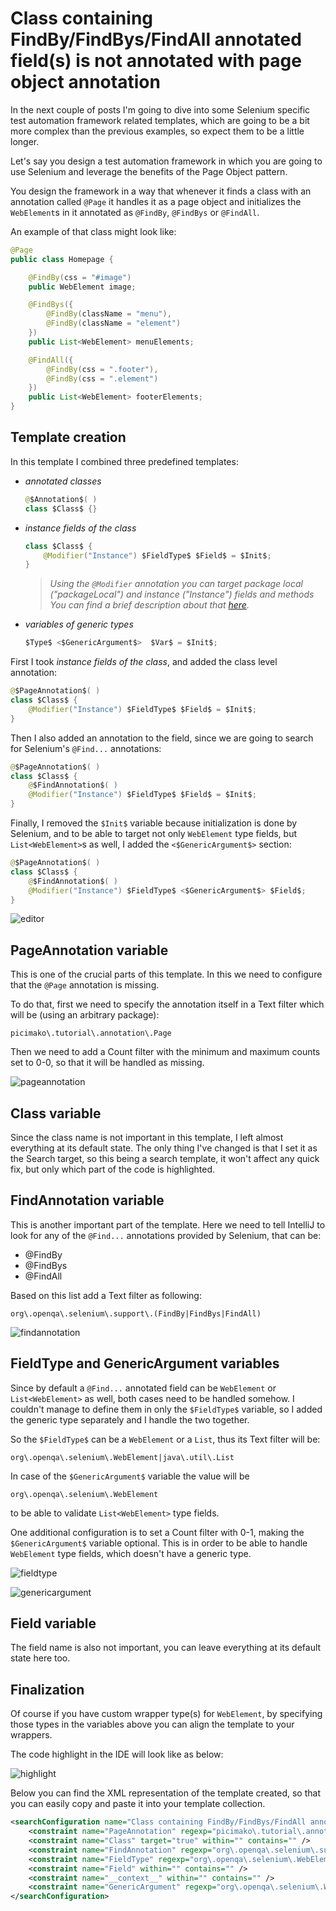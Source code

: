 # Class containing FindBy/FindBys/FindAll annotated field(s) is not annotated with page object annotation
In the next couple of posts I'm going to dive into some Selenium specific test automation framework related templates, which are going to be a bit more complex than the previous examples, so expect them to be a little longer.

Let's say you design a test automation framework in which you are going to use Selenium and leverage the benefits of the Page Object pattern.

You design the framework in a way that whenever it finds a class with an annotation called `@Page` it handles it as a page object and initializes the `WebElement`s in it annotated
as `@FindBy`, `@FindBys` or `@FindAll`.

An example of that class might look like:

```java
@Page
public class Homepage {

    @FindBy(css = "#image")
    public WebElement image;

    @FindBys({
        @FindBy(className = "menu"),
        @FindBy(className = "element")
    })
    public List<WebElement> menuElements;

    @FindAll({
        @FindBy(css = ".footer"),
        @FindBy(css = ".element")
    })
    public List<WebElement> footerElements;
}
```

## Template creation
In this template I combined three predefined templates:

- *annotated classes*
    ```java
    @$Annotation$( )
    class $Class$ {}
    ```
- *instance fields of the class*
    ```java
    class $Class$ {
        @Modifier("Instance") $FieldType$ $Field$ = $Init$;
    }
    ```
    > *Using the `@Modifier` annotation you can target package local ("packageLocal") and instance ("Instance") fields and methods
    You can find a brief description about that [here](https://www.jetbrains.com/help/idea/structural-search-and-replace-examples.html).* 
- *variables of generic types*
    ```java
    $Type$ <$GenericArgument$>  $Var$ = $Init$;
    ```

First I took *instance fields of the class*, and added the class level annotation:

```java
@$PageAnnotation$( )
class $Class$ {
    @Modifier("Instance") $FieldType$ $Field$ = $Init$;
}
```

Then I also added an annotation to the field, since we are going to search for Selenium's `@Find...` annotations:

```java
@$PageAnnotation$( )
class $Class$ {
    @$FindAnnotation$( )
    @Modifier("Instance") $FieldType$ $Field$ = $Init$;
}
```

Finally, I removed the `$Init$` variable because initialization is done by Selenium,
and to be able to target not only `WebElement` type fields, but `List<WebElement>`s as well, I added the `<$GenericArgument$>` section:

```java
@$PageAnnotation$( )
class $Class$ {
    @$FindAnnotation$( )
    @Modifier("Instance") $FieldType$ <$GenericArgument$> $Field$;
}
```

![editor](images/14-Class-containing-FindBy-FindBys-FindAll-annotated-field(s)-is-not-annotated-with-X-annotation_Editor.PNG)

## PageAnnotation variable
This is one of the crucial parts of this template. In this we need to configure that the `@Page` annotation is missing.

To do that, first we need to specify the annotation itself in a Text filter which will be (using an arbitrary package):

```
picimako\.tutorial\.annotation\.Page
```

Then we need to add a Count filter with the minimum and maximum counts set to 0-0, so that it will be handled as missing.

![pageannotation](images/14-Class-containing-FindBy-FindBys-FindAll-annotated-field(s)-is-not-annotated-with-X-annotation_PageAnnotation.PNG)

## Class variable
Since the class name is not important in this template, I left almost everything at its default state.
The only thing I've changed is that I set it as the Search target, so this being a search template, it won't affect any quick fix,
but only which part of the code is highlighted.

## FindAnnotation variable
This is another important part of the template. Here we need to tell IntelliJ to look for any of the `@Find...` annotations provided by Selenium, that can be:
- @FindBy
- @FindBys
- @FindAll

Based on this list add a Text filter as following:

```
org\.openqa\.selenium\.support\.(FindBy|FindBys|FindAll)
```

![findannotation](images/14-Class-containing-FindBy-FindBys-FindAll-annotated-field(s)-is-not-annotated-with-X-annotation_FindAnnotation.PNG)

## FieldType and GenericArgument variables
Since by default a `@Find...` annotated field can be `WebElement` or `List<WebElement>` as well, both cases need to be handled somehow.
I couldn't manage to define them in only the `$FieldType$` variable, so I added the generic type separately and I handle the two together.

So the `$FieldType$` can be a `WebElement` or a `List`, thus its Text filter will be:
```
org\.openqa\.selenium\.WebElement|java\.util\.List
```

In case of the `$GenericArgument$` variable the value will be

```
org\.openqa\.selenium\.WebElement
```

to be able to validate `List<WebElement>` type fields.

One additional configuration is to set a Count filter with 0-1, making the `$GenericArgument$` variable optional. This is in order to be able to handle `WebElement` type fields,
which doesn't have a generic type.

![fieldtype](images/14-Class-containing-FindBy-FindBys-FindAll-annotated-field(s)-is-not-annotated-with-X-annotation_FieldType.PNG)

![genericargument](images/14-Class-containing-FindBy-FindBys-FindAll-annotated-field(s)-is-not-annotated-with-X-annotation_GenericArgument.PNG)

## Field variable
The field name is also not important, you can leave everything at its default state here too.

## Finalization
Of course if you have custom wrapper type(s) for `WebElement`, by specifying those types in the variables above you can align the template to your wrappers.

The code highlight in the IDE will look like as below:

![highlight](images/14-Class-containing-FindBy-FindBys-FindAll-annotated-field(s)-is-not-annotated-with-X-annotation_Highlight.PNG)

Below you can find the XML representation of the template created, so that you can easily copy and paste it into your template collection.

```xml
<searchConfiguration name="Class containing FindBy/FindBys/FindAll annotated field(s) is not annotated as Page." text="@$PageAnnotation$( )&#10;class $Class$ {&#10;    @$FindAnnotation$( )&#10;    @Modifier(&quot;Instance&quot;) $FieldType$ &lt;$GenericArgument$&gt; $Field$;&#10;}" recursive="false" caseInsensitive="true" type="JAVA">
    <constraint name="PageAnnotation" regexp="picimako\.tutorial\.annotation\.Page" minCount="0" maxCount="0" within="" contains="" />
    <constraint name="Class" target="true" within="" contains="" />
    <constraint name="FindAnnotation" regexp="org\.openqa\.selenium\.support\.(FindBy|FindBys|FindAll)" within="" contains="" />
    <constraint name="FieldType" regexp="org\.openqa\.selenium\.WebElement|java\.util\.List" within="" contains="" />
    <constraint name="Field" within="" contains="" />
    <constraint name="__context__" within="" contains="" />
    <constraint name="GenericArgument" regexp="org\.openqa\.selenium\.WebElement" minCount="0" within="" contains="" />
</searchConfiguration>
```
